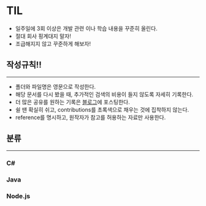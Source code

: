 # TIL

- 일주일에 3회 이상은 개발 관련 이나 학습 내용을 꾸준히 올린다.
- 절대 회사 핑계대지 말자!
- 조급해지지 않고 꾸준하게 해보자!

## 작성규칙!!

---

- 폴더와 파일명은 영문으로 작성한다.
- 해당 문서를 다시 봤을 때, 추가적인 검색의 비용이 들지 않도록 자세히 기록한다.
- 더 많은 공유를 원하는 기록은 [블로그](https://stack94.tistory.com/)에 포스팅한다.
- 쉴 땐 확실히 쉬고, contributions를 초록색으로 채우는 것에 집착하지 않는다.
- reference를 명시하고, 원작자가 참고를 허용하는 자료만 사용한다.

## 분류

---

### C#

### Java

### Node.js
